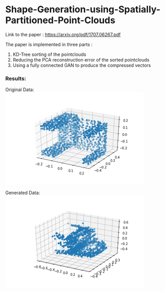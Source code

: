 # Shape-Generation-using-Spatially-Partitioned-Point-Clouds

Link to the paper : https://arxiv.org/pdf/1707.06267.pdf

The paper is implemented in three parts :

1. KD-Tree sorting of the pointclouds
2. Reducing the PCA reconstruction error of the sorted pointclouds
3. Using a fully connected GAN to produce the compressed vectors

### Results:

Original Data:
![alt text](https://github.com/smit-r/Shape-Generation-using-Spatially-Partitioned-Point-Clouds/blob/main/org_chair.png?raw=true)

Generated Data:
![alt text](https://github.com/smit-r/Shape-Generation-using-Spatially-Partitioned-Point-Clouds/blob/main/gen_chair.png?raw=true)

